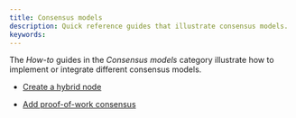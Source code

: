 ```yaml
---
title: Consensus models
description: Quick reference guides that illustrate consensus models.
keywords:
---
```


The _How-to_ guides in the _Consensus models_ category illustrate how to implement or integrate different consensus models.

- [Create a hybrid node](/reference/how-to-guides/consensus-models/create-a-hybrid-node/)

- [Add proof-of-work consensus](/reference/how-to-guides/consensus-models/add-proof-of-work-consensus/)
